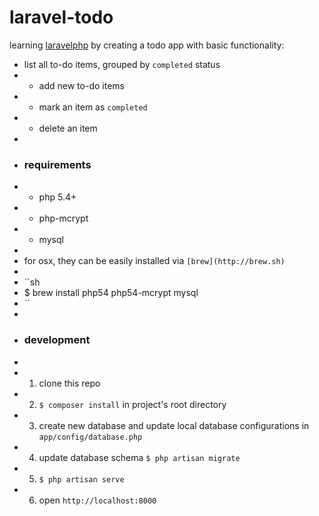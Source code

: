 # laravel-todo

learning [laravelphp](http://laravel.com) by creating a todo app with basic functionality:

- list all to-do items, grouped by `completed` status
- - add new to-do items
- - mark an item as `completed`
- - delete an item
-
- ### requirements
- - php 5.4+
- - php-mcrypt
- - mysql
-
- for osx, they can be easily installed via `[brew](http://brew.sh)`
-
- ``sh
- $ brew install php54 php54-mcrypt mysql
- ``
-
- ### development
-
- 1. clone this repo
- 2. `$ composer install` in project's root directory
- 3. create new database and update local database configurations in `app/config/database.php`
- 4. update database schema `$ php artisan migrate`
- 5. `$ php artisan serve`
- 6. open `http://localhost:8000`
